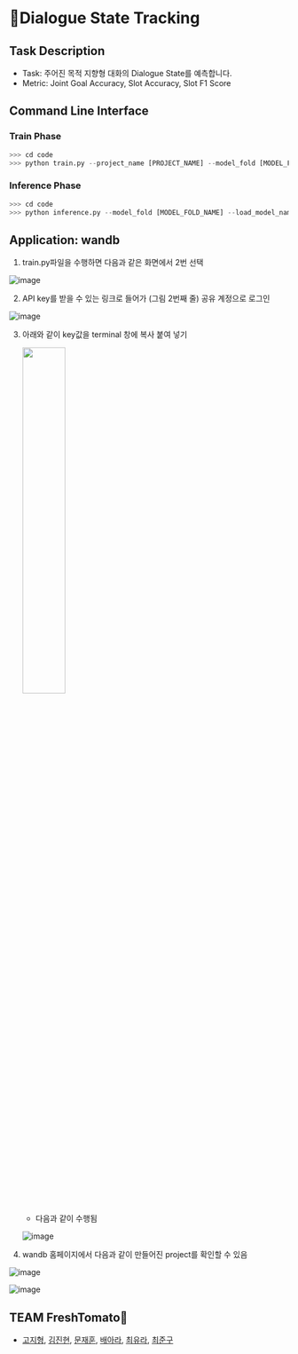 # 💋Dialogue State Tracking
## Task Description
- Task: 주어진 목적 지향형 대화의 Dialogue State를 예측합니다.
- Metric: Joint Goal Accuracy, Slot Accuracy, Slot F1 Score

## Command Line Interface
### Train Phase
```python
>>> cd code
>>> python train.py --project_name [PROJECT_NAME] --model_fold [MODEL_FOLD_NAME] --dst [DST_MODEL]
```

### Inference Phase
```python
>>> cd code
>>> python inference.py --model_fold [MODEL_FOLD_NAME] --load_model_name [MODEL_NAME]
```

## Application: wandb
1. train.py파일을 수행하면 다음과 같은 화면에서 2번 선택

  ![image](https://user-images.githubusercontent.com/46676700/116401727-89628d80-a866-11eb-9069-5c7a947741ab.png)


2. API key를 받을 수 있는 링크로 들어가 (그림 2번째 줄) 공유 계정으로 로그인

  ![image](https://user-images.githubusercontent.com/46676700/116401752-91223200-a866-11eb-80e7-78af8acb2049.png)

3. 아래와 같이 key값을 terminal 창에 복사 붙여 넣기

    <img src="https://user-images.githubusercontent.com/46676700/116401797-9f704e00-a866-11eb-91b3-1cb509c19c88.png" width="40%">

    - 다음과 같이 수행됨
  
    ![image](https://user-images.githubusercontent.com/46676700/116401807-a26b3e80-a866-11eb-93ee-7a7e0b510a8b.png)


4. wandb 홈페이지에서 다음과 같이 만들어진 project를 확인할 수 있음

  ![image](https://user-images.githubusercontent.com/46676700/116401826-a6975c00-a866-11eb-806b-21e6cc6c5492.png)

  ![image](https://user-images.githubusercontent.com/46676700/116401835-a9924c80-a866-11eb-9b67-a918fb258b52.png)

## TEAM FreshTomato🍅
- [고지형](https://github.com/iloveslowfood), [김진현](https://github.com/KimJinHye0n), [문재훈](https://github.com/MoonJaeHoon), [배아라](https://github.com/arabae), [최유라](https://github.com/Yuuraa), [최준구](https://github.com/soupbab)